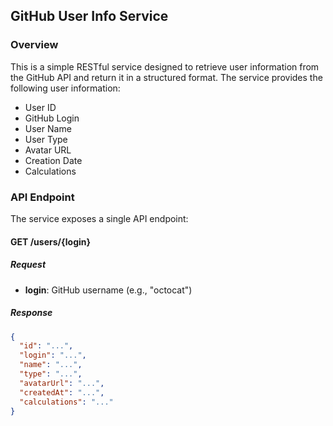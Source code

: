 ## GitHub User Info Service

### Overview

This is a simple RESTful service designed to retrieve user information from the GitHub API and return it in a structured format. The service provides the following user information:

- User ID
- GitHub Login
- User Name
- User Type
- Avatar URL
- Creation Date
- Calculations

### API Endpoint

The service exposes a single API endpoint:

#### GET /users/{login}

##### Request

- **login**: GitHub username (e.g., "octocat")

##### Response

```json
{
  "id": "...",
  "login": "...",
  "name": "...",
  "type": "...",
  "avatarUrl": "...",
  "createdAt": "...",
  "calculations": "..."
}
```
